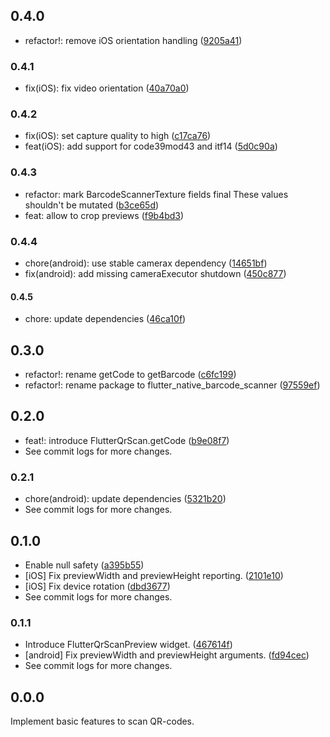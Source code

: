 ## 0.4.0

- refactor!: remove iOS orientation handling ([9205a41](https://github.com/cloudacy/flutter_native_barcode_scanner/commit/9205a4146b08aa651ddfebce91a60a1d8316d2a8))

### 0.4.1

- fix(iOS): fix video orientation ([40a70a0](https://github.com/cloudacy/flutter_native_barcode_scanner/commit/40a70a0420cfc0a5d44a47b3c5d089d1e7a7cddc))

### 0.4.2

- fix(iOS): set capture quality to high ([c17ca76](https://github.com/cloudacy/flutter_native_barcode_scanner/commit/c17ca76cb67f7b8cb05aff474fab428f03e61656))
- feat(iOS): add support for code39mod43 and itf14 ([5d0c90a](https://github.com/cloudacy/flutter_native_barcode_scanner/commit/5d0c90a62b940e4fc7cb5f0538dd552c9312b125))

### 0.4.3

- refactor: mark BarcodeScannerTexture fields final These values shouldn't be mutated ([b3ce65d](https://github.com/cloudacy/flutter_native_barcode_scanner/commit/b3ce65dc9287c340d81de79767944db5b947dbd4))
- feat: allow to crop previews ([f9b4bd3](https://github.com/cloudacy/flutter_native_barcode_scanner/commit/f9b4bd3134c77bd7cd848aef2b8b216c7c639e0a))

### 0.4.4

- chore(android): use stable camerax dependency ([14651bf](https://github.com/cloudacy/flutter_native_barcode_scanner/commit/14651bf83e02a021941769cf96de01ebc1cc74ff))
- fix(android): add missing cameraExecutor shutdown ([450c877](https://github.com/cloudacy/flutter_native_barcode_scanner/commit/450c877a72b209775b2f1d9860aaa8dc83cc322c))

#### 0.4.5

- chore: update dependencies ([46ca10f](https://github.com/cloudacy/flutter_native_barcode_scanner/commit/46ca10f4eda5a47418301198132763eb70ef2d53))

## 0.3.0

- refactor!: rename getCode to getBarcode ([c6fc199](https://github.com/cloudacy/flutter_native_barcode_scanner/commit/c6fc199fd024c51a80bc69bc7346e23624c86221))
- refactor!: rename package to flutter_native_barcode_scanner ([97559ef](https://github.com/cloudacy/flutter_native_barcode_scanner/commit/97559eff8cb828d9bc63fc13be86a4f919799d21))

## 0.2.0

- feat!: introduce FlutterQrScan.getCode ([b9e08f7](https://github.com/cloudacy/flutter_qr_scan/commit/b9e08f7dc9fea78b74cff142659af89ad0be4f00))
- See commit logs for more changes.

### 0.2.1

- chore(android): update dependencies ([5321b20](https://github.com/cloudacy/flutter_qr_scan/commit/5321b20dd391a61b9634d050b7d0cbe08cd3b854))
- See commit logs for more changes.

## 0.1.0

- Enable null safety ([a395b55](https://github.com/cloudacy/flutter_qr_scan/commit/a395b55ce53ac10aa15dacac00abaa3578d8d4dd))
- [iOS] Fix previewWidth and previewHeight reporting. ([2101e10](https://github.com/cloudacy/flutter_qr_scan/commit/2101e1089d4d4b28d5cdf5aa4a65e0f156cf2885))
- [iOS] Fix device rotation ([dbd3677](https://github.com/cloudacy/flutter_qr_scan/commit/dbd367779515e7af86294b46ebefaaeca46d726d))
- See commit logs for more changes.

### 0.1.1

- Introduce FlutterQrScanPreview widget. ([467614f](https://github.com/cloudacy/flutter_qr_scan/commit/467614f15d2466d488688af9a12a67cec18ac5c7))
- [android] Fix previewWidth and previewHeight arguments. ([fd94cec](https://github.com/cloudacy/flutter_qr_scan/commit/fd94cec6744337586f3620f640bb28148e8e1ca8))
- See commit logs for more changes.

## 0.0.0

Implement basic features to scan QR-codes.
